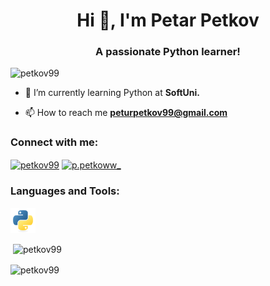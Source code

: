 <h1 align="center">Hi 👋, I'm Petar Petkov</h1>
<h3 align="center">A passionate Python learner!</h3>

<p align="left"> <img src="https://komarev.com/ghpvc/?username=petkov99&label=Profile%20views&color=0e75b6&style=flat" alt="petkov99" /> </p>

- 🔭 I’m currently learning Python at **SoftUni.**

- 📫 How to reach me **peturpetkov99@gmail.com**

<h3 align="left">Connect with me:</h3>
<p align="left">
<a href="https://stackoverflow.com/users/petkov99" target="blank"><img align="center" src="https://raw.githubusercontent.com/rahuldkjain/github-profile-readme-generator/master/src/images/icons/Social/stack-overflow.svg" alt="petkov99" height="30" width="40" /></a>
<a href="https://instagram.com/p.petkoww_" target="blank"><img align="center" src="https://raw.githubusercontent.com/rahuldkjain/github-profile-readme-generator/master/src/images/icons/Social/instagram.svg" alt="p.petkoww_" height="30" width="40" /></a>
</p>

<h3 align="left">Languages and Tools:</h3>
<p align="left"> <a href="https://www.python.org" target="_blank" rel="noreferrer"> <img src="https://raw.githubusercontent.com/devicons/devicon/master/icons/python/python-original.svg" alt="python" width="40" height="40"/> </a> </p>

<p>&nbsp;<img align="center" src="https://github-readme-stats.vercel.app/api?username=petkov99&show_icons=true&locale=en" alt="petkov99" /></p>

<p><img align="center" src="https://github-readme-streak-stats.herokuapp.com/?user=petkov99&" alt="petkov99" /></p>
